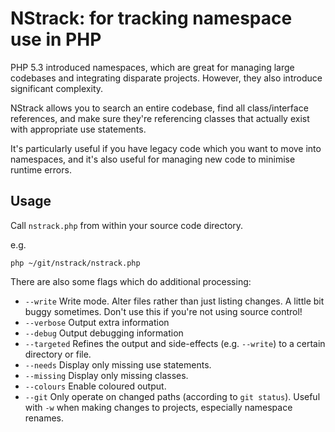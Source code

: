 # NStrack: for tracking namespace use in PHP

PHP 5.3 introduced namespaces, which are great for managing large codebases and integrating disparate projects.
However, they also introduce significant complexity.

NStrack allows you to search an entire codebase, find all class/interface references, and make sure they're referencing
classes that actually exist with appropriate use statements.

It's particularly useful if you have legacy code which you want to move into namespaces, and it's also useful for
managing new code to minimise runtime errors.

## Usage
Call `nstrack.php` from within your source code directory.

e.g.
```shell
php ~/git/nstrack/nstrack.php
```

There are also some flags which do additional processing:

* `--write`
  Write mode.
  Alter files rather than just listing changes.
  A little bit buggy sometimes.
  Don't use this if you're not using source control!
* `--verbose`
  Output extra information
* `--debug`
  Output debugging information
* `--targeted`
  Refines the output and side-effects (e.g. `--write`) to a certain directory or file.
* `--needs`
  Display only missing use statements.
* `--missing`
  Display only missing classes.
* `--colours`
  Enable coloured output.
* `--git`
  Only operate on changed paths (according to `git status`).
  Useful with `-w` when making changes to projects, especially namespace renames.
